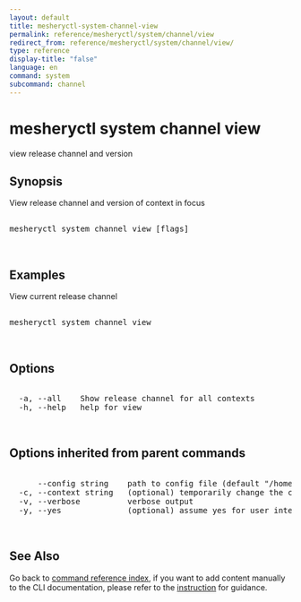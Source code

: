 ```yaml
---
layout: default
title: mesheryctl-system-channel-view
permalink: reference/mesheryctl/system/channel/view
redirect_from: reference/mesheryctl/system/channel/view/
type: reference
display-title: "false"
language: en
command: system
subcommand: channel
---
```


# mesheryctl system channel view

view release channel and version

## Synopsis

View release channel and version of context in focus
<pre class='codeblock-pre'>
<div class='codeblock'>
mesheryctl system channel view [flags]

</div>
</pre> 

## Examples

View current release channel
<pre class='codeblock-pre'>
<div class='codeblock'>
mesheryctl system channel view

</div>
</pre> 

## Options

<pre class='codeblock-pre'>
<div class='codeblock'>
  -a, --all    Show release channel for all contexts
  -h, --help   help for view

</div>
</pre>

## Options inherited from parent commands

<pre class='codeblock-pre'>
<div class='codeblock'>
      --config string    path to config file (default "/home/admin-pc/.meshery/config.yaml")
  -c, --context string   (optional) temporarily change the current context.
  -v, --verbose          verbose output
  -y, --yes              (optional) assume yes for user interactive prompts.

</div>
</pre>

## See Also

Go back to [command reference index](/reference/mesheryctl/), if you want to add content manually to the CLI documentation, please refer to the [instruction](/project/contributing/contributing-cli#preserving-manually-added-documentation) for guidance.
